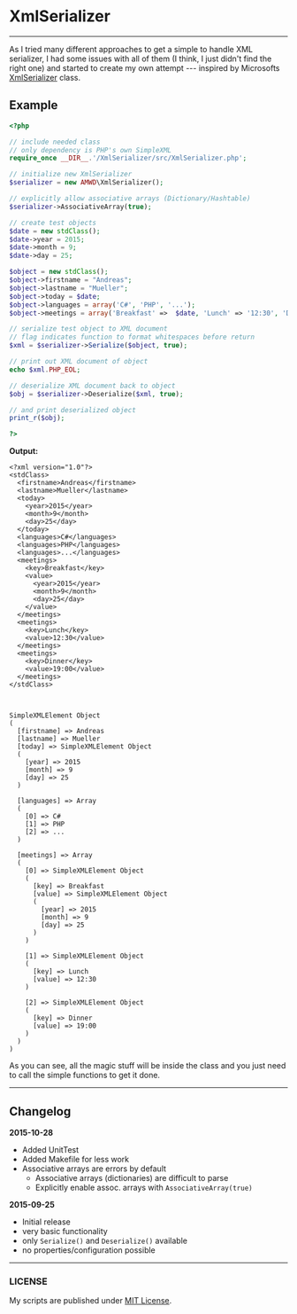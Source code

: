 # XmlSerializer

-----

As I tried many different approaches to get a simple to handle XML serializer, I had some issues with all of them (I think, I just didn't find the right one) and started to create my own attempt --- inspired by Microsofts [XmlSerializer](https://msdn.microsoft.com/en-us/library/system.xml.serialization.xmlserializer.aspx?cs-save-lang=1&cs-lang=csharp) class.

## Example

```php
<?php

// include needed class
// only dependency is PHP's own SimpleXML
require_once __DIR__.'/XmlSerializer/src/XmlSerializer.php';

// initialize new XmlSerializer
$serializer = new AMWD\XmlSerializer();

// explicitly allow associative arrays (Dictionary/Hashtable)
$serializer->AssociativeArray(true);

// create test objects
$date = new stdClass();
$date->year = 2015;
$date->month = 9;
$date->day = 25;

$object = new stdClass();
$object->firstname = "Andreas";
$object->lastname = "Mueller";
$object->today = $date;
$object->languages = array('C#', 'PHP', '...');
$object->meetings = array('Breakfast' =>  $date, 'Lunch' => '12:30', 'Dinner' => '19:00');

// serialize test object to XML document
// flag indicates function to format whitespaces before return
$xml = $serializer->Serialize($object, true);

// print out XML document of object
echo $xml.PHP_EOL;

// deserialize XML document back to object
$obj = $serializer->Deserialize($xml, true);

// and print deserialized object
print_r($obj);

?>

```

__Output:__

```
<?xml version="1.0"?>
<stdClass>
  <firstname>Andreas</firstname>
  <lastname>Mueller</lastname>
  <today>
    <year>2015</year>
    <month>9</month>
    <day>25</day>
  </today>
  <languages>C#</languages>
  <languages>PHP</languages>
  <languages>...</languages>
  <meetings>
    <key>Breakfast</key>
    <value>
      <year>2015</year>
      <month>9</month>
      <day>25</day>
    </value>
  </meetings>
  <meetings>
    <key>Lunch</key>
    <value>12:30</value>
  </meetings>
  <meetings>
    <key>Dinner</key>
    <value>19:00</value>
  </meetings>
</stdClass>



SimpleXMLElement Object
(
  [firstname] => Andreas
  [lastname] => Mueller
  [today] => SimpleXMLElement Object
  (
    [year] => 2015
    [month] => 9
    [day] => 25
  )

  [languages] => Array
  (
    [0] => C#
    [1] => PHP
    [2] => ...
  )

  [meetings] => Array
  (
    [0] => SimpleXMLElement Object
    (
      [key] => Breakfast
      [value] => SimpleXMLElement Object
      (
        [year] => 2015
        [month] => 9
        [day] => 25
      )
    )

    [1] => SimpleXMLElement Object
    (
      [key] => Lunch
      [value] => 12:30
    )

    [2] => SimpleXMLElement Object
    (
      [key] => Dinner
      [value] => 19:00
    )
  )
)
```

As you can see, all the magic stuff will be inside the class and you just need to call the simple functions to get it done.

-----

## Changelog

__2015-10-28__

- Added UnitTest
- Added Makefile for less work
- Associative arrays are errors by default
  * Associative arrays (dictionaries) are difficult to parse
  * Explicitly enable assoc. arrays with `AssociativeArray(true)`

__2015-09-25__

- Initial release
- very basic functionality
- only `Serialize()` and `Deserialize()` available
- no properties/configuration possible

-----

### LICENSE
My scripts are published under [MIT License](https://am-wd.de/?p=about#license).
